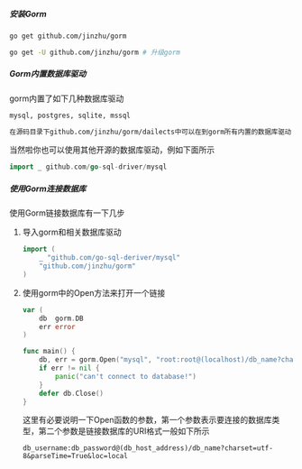 ##### 安装Gorm

```bash
go get github.com/jinzhu/gorm

go get -U github.com/jinzhu/gorm # 升级gorm
```

##### Gorm内置数据库驱动

gorm内置了如下几种数据库驱动

```bash
mysql, postgres, sqlite, mssql

在源码目录下github.com/jinzhu/gorm/dailects中可以在到gorm所有内置的数据库驱动
```

当然啦你也可以使用其他开源的数据库驱动，例如下面所示

```go
import _ github.com/go-sql-driver/mysql
```

##### 使用Gorm连接数据库

使用Gorm链接数据库有一下几步

1. 导入gorm和相关数据库驱动

   ```go
   import (
       _ "github.com/go-sql-deriver/mysql"
       "github.com/jinzhu/gorm"
   )
   ```

2. 使用gorm中的Open方法来打开一个链接

   ```go
   var (
       db  gorm.DB
       err error
   )
   
   func main() {
       db, err = gorm.Open("mysql", "root:root@(localhost)/db_name?charset=utf-8&parseTime=True&loc=local")
       if err != nil {
           panic("can't connect to database!")
       }
       defer db.Close()
   }
   ```

   这里有必要说明一下Open函数的参数，第一个参数表示要连接的数据库类型，第二个参数是链接数据库的URI格式一般如下所示

   ```
   db_username:db_password@(db_host_address)/db_name?charset=utf-8&parseTime=True&loc=local
   ```

   







